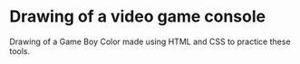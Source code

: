 # Drawing of a video game console

Drawing of a Game Boy Color made using HTML and CSS to practice these tools.